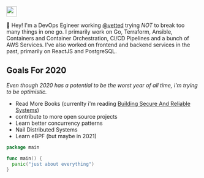 <img src="https://camo.githubusercontent.com/c70f18274a81ee98dca1c116b68d5a35847b2e65/687474703a2f2f7374617469632e76656c76657463616368652e6f72672f70616765732f323031382f30362f31332f70617274792d676f706865722f64616e63696e672d676f706865722e676966" width="27px">

:wave: Hey! I'm a DevOps Egineer working [@vetted](https://github.com/Vetted) trying *NOT* to break too many things in one go. I primarily work on Go, Terraform, Ansible, Containers and Container Orchestration, CI/CD Pipelines and a bunch of AWS Services. I've also worked on frontend and backend services in the past, primarily on ReactJS and PostgreSQL.

## Goals For 2020
*Even though 2020 has a potential to be the worst year of all time, i'm trying to be optimistic.*

* Read More Books (currenlty i'm reading [Building Secure And Reliable Systems](https://landing.google.com/sre/resources/foundationsandprinciples/srs-book/))
* contribute to more open source projects
* Learn better concurrency patterns
* Nail Distributed Systems
* Learn eBPF (but maybe in 2021)


```go
package main

func main() {
  panic("just about everything")
}
```
